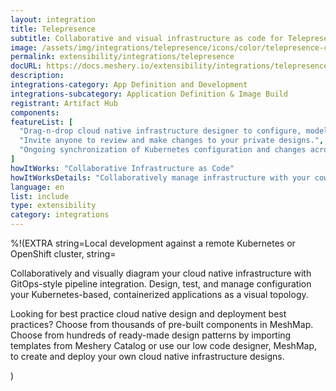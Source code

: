 ```yaml
---
layout: integration
title: Telepresence
subtitle: Collaborative and visual infrastructure as code for Telepresence
image: /assets/img/integrations/telepresence/icons/color/telepresence-color.svg
permalink: extensibility/integrations/telepresence
docURL: https://docs.meshery.io/extensibility/integrations/telepresence
description: 
integrations-category: App Definition and Development
integrations-subcategory: Application Definition & Image Build
registrant: Artifact Hub
components: 
featureList: [
  "Drag-n-drop cloud native infrastructure designer to configure, model, and deploy your workloads.",
  "Invite anyone to review and make changes to your private designs.",
  "Ongoing synchronization of Kubernetes configuration and changes across any number of clusters."
]
howItWorks: "Collaborative Infrastructure as Code"
howItWorksDetails: "Collaboratively manage infrastructure with your coworkers synchronously sharing the same designs."
language: en
list: include
type: extensibility
category: integrations
---
```

%!(EXTRA string=Local development against a remote Kubernetes or OpenShift cluster, string=<p>
    Collaboratively and visually diagram your cloud native infrastructure with GitOps-style pipeline integration. Design, test, and manage configuration your Kubernetes-based, containerized applications as a visual topology.
</p>
<p>
    Looking for best practice cloud native design and deployment best practices? Choose from thousands of pre-built components in MeshMap. Choose from hundreds of ready-made design patterns by importing templates from Meshery Catalog or use our low code designer, MeshMap, to create and deploy your own cloud native infrastructure designs.
</p>)